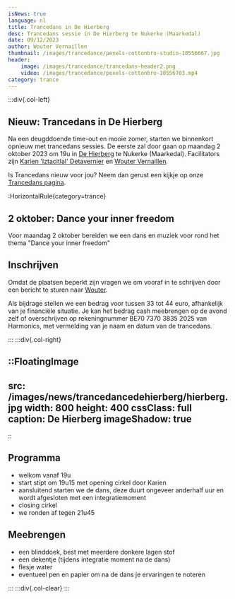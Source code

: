 ```yaml
---
isNews: true
language: nl
title: Trancedans in De Hierberg
desc: Trancedans sessie in De Hierberg te Nukerke (Maarkedal)
date: 09/12/2023
author: Wouter Vernaillen
thumbnail: /images/trancedance/pexels-cottonbro-studio-10556667.jpg
header:
    image: /images/trancedance/trancedans-header2.png
    video: /images/trancedance/pexels-cottonbro-10556703.mp4
category: trance
---
```


:::div{.col-left}

## Nieuw: Trancedans in De Hierberg

Na een deugddoende time-out en mooie zomer, starten we binnenkort opnieuw met trancedans sessies.
De eerste zal door gaan op maandag 2 oktober 2023 om 19u in [De Hierberg](https://www.hierberg.be/) te Nukerke (Maarkedal).
Facilitators zijn [Karien 'Iztacitlal' Detavernier](https://www.shamanour.be/autobiografie) en [Wouter Vernaillen](/about).

Is Trancedans nieuw voor jou?  Neem dan gerust een kijkje op onze [Trancedans pagina](/trancedance).

:HorizontalRule{category=trance}

## 2 oktober: Dance your inner freedom

Voor maandag 2 oktober bereiden we een dans en muziek voor rond het thema "Dance your inner freedom"

## Inschrijven

Omdat de plaatsen beperkt zijn vragen we om vooraf in te schrijven door een bericht te sturen naar [Wouter](/contact).

Als bijdrage stellen we een bedrag voor tussen 33 tot 44 euro, afhankelijk van je  financiële situatie.
Je kan het bedrag cash meebrengen op de avond zelf of overschrijven op rekeningnummer BE70 7370 3835 2025 van Harmonics, met vermelding van je naam en datum van de trancedans.

:::
:::div{.col-right}

::FloatingImage
---
src: /images/news/trancedancedehierberg/hierberg.jpg
width: 800
height: 400
cssClass: full
caption: De Hierberg
imageShadow: true
---
::

## Programma

* welkom vanaf 19u
* start stipt om 19u15 met opening cirkel door Karien
* aansluitend starten we de dans, deze duurt ongeveer anderhalf uur en wordt afgesloten met een integratiemoment
* closing cirkel
* we ronden af tegen 21u45

## Meebrengen
* een blinddoek, best met meerdere donkere lagen stof
* een dekentje (tijdens integratie moment na de dans)
* flesje water
* eventueel pen en papier om na de dans je ervaringen te noteren

:::
:::div{.col-clear}
:::
